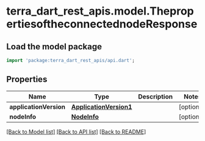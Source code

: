 # terra_dart_rest_apis.model.ThepropertiesoftheconnectednodeResponse

## Load the model package
```dart
import 'package:terra_dart_rest_apis/api.dart';
```

## Properties
Name | Type | Description | Notes
------------ | ------------- | ------------- | -------------
**applicationVersion** | [**ApplicationVersion1**](ApplicationVersion1.md) |  | [optional] 
**nodeInfo** | [**NodeInfo**](NodeInfo.md) |  | [optional] 

[[Back to Model list]](../README.md#documentation-for-models) [[Back to API list]](../README.md#documentation-for-api-endpoints) [[Back to README]](../README.md)


